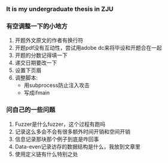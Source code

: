 ### It is my undergraduate thesis in ZJU

### 有空调整一下的小地方
1. 开题外文原文的作者有换行符
2. 开题pdf没有互动性，尝试用adobe dc来将毕设和开题合在一起
3. 开题的分数记得填一下
4. 递交日期要改一下
5. 设置下页眉
6. 调整脚本:
   + 用subprocess防止注入攻击
   + 写成ifmain


### 问自己的一些问题
1. Fuzzer是什么fuzzer，这个过程有跑吗
2. 记录这么多会不会有很多额外时间开销和空间开销
3. 信息记录那块那个例子到底是咋回事
4. Data-even记录访存的数据结构是什么，我放到文章里
5. 使用定义链有什么特别之处